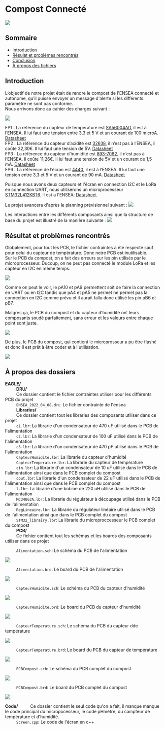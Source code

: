 # Compost Connecté

![](Image/header.jpg)

## Sommaire
- [Introduction](#introduction)
- [Résulat et problèmes rencontrés](#résulat-et-problèmes-rencontrés)
- [Conclusion](#conclusion)
- [À propos des fichiers](#à-propos-des-fichiers)


## Introduction

L’objectif de notre projet était de rendre le compost de l'ENSEA connecté et autonome, qu'il puisse envoyer un message d'alerte si les différents paramètre ne sont pas conforme.   
Nous arrivons donc au cahier des charges suivant :    
        
![](Image/CahierDesCharges.png)     

FP1 : La référence du capteur de température est [SA56004AD](https://www.nxp.com/part/SA56004AD#/), il est à l’ENSEA. Il lui faut une tension entre 3,3 et 5 V et un courant de 100 microA. [Datasheet](https://www.nxp.com/docs/en/brochure/75015962.pdf)    
FP2 : La référence du capteur d’acidité est [32638](https://www.gotronic.fr/art-sonde-ph-interface-sen0161-21552.htm), il n’est pas à l’ENSEA, il coûte 32,30€. Il lui faut une tension de 5V. [Datasheet](https://wiki.dfrobot.com/PH_meter_SKU__SEN0161_)    
FP3 : La référence du capteur d’humidité est [893-7082](https://fr.rs-online.com/web/p/capteurs-de-temperature-et-d-humidite/8937082), il n’est pas à l’ENSEA, il coûte 11,26€. Il lui faut une tension de 5V et un courant de 1,5 mA. [Datasheet](https://www.te.com/commerce/DocumentDelivery/DDEController?Action=showdoc&DocId=Data+Sheet%7FHPC052_J%7FA%7Fpdf%7FEnglish%7FENG_DS_HPC052_J_A.pdf%7FCAT-HSC0006)  
FP6 : La référence de l’écran est [4440](https://www.adafruit.com/product/4440), il est à l’ENSEA. Il lui faut une tension entre 3,3 et 5 V et un courant de 90 mA. [Datasheet](https://cdn-learn.adafruit.com/downloads/pdf/monochrome-oled-breakouts.pdf)   
    
Puisque nous avons deux capteurs et l'écran en connection I2C et le LoRa en connection UART, nous utiliserons un microprocesseur [STM32L412KBT6](https://www.digikey.fr/fr/products/detail/stmicroelectronics/STM32L412KBT6/9656219). Il est a l'ENSEA; [Datasheet](https://www.st.com/resource/en/datasheet/stm32l412kb.pdf)   
    
Le projet avancera d'après le planning prévisionnel suivant :
![](Image/Gant.png)   

Les interactions entre les différents composants ainsi que la structure de base du projet est illustré de la manière suivante :
![](Image/DiagrammeDArchitecture.png)

## Résultat et problèmes rencontrés

Globalement, pour tout les PCB, le fichier contraintes a été respecté sauf pour celui du capteur de température. Donc notre PCB est inutilisable.               
Sur le PCB du compost, on a fait des erreurs sur les pin utilisés par le microprocesseur. Ducoup, on ne peut pas connecté le module LoRa et les capteur en I2C en même temps.
                
![](Image/Gant.png)   
                
Comme on peut le voir, le pA10 et pA9 permettent soit de faire la connection en UART ou en I2C tandis que pA4 et pA5 ne permet ne permet pas la connection en I2C comme prévu et il aurait fallu donc utilisé les pin pB6 et pB7.
                
Malgrès ça, le PCB du compost et du capteur d'humidité ont leurs composants soudé parfaitement, sans erreur et les valeurs entre chaque point sont juste.               
                
![](Image/PCBComplet.png)   

De plus, le PCB du compost, qui contient le microprosseur a pu être flashé et donc il est prêt à être coder et à l'utilisation.         
        
![](Image/carteflashe.png)        
                

## À propos des dossiers
**EAGLE/**    
  &emsp; &emsp;  **DRU/**    
  &emsp; &emsp;  Ce dossier contient le fichier contraintes utiliser pour les différents PCB du projet    
  &emsp; &emsp; `ENSEA_2022_04_08.dru`: Le fichier contrainte de l'ensea      
  &emsp; &emsp;  **Libraries/**    
  &emsp; &emsp;  Ce dossier contient tout les libraries des composants utiliser dans ce projet    
  &emsp; &emsp; `c1.lbr`: La librarie d'un condensateur de 470 uF utilisé dans le PCB de l'alimentation     
  &emsp; &emsp; `c2.lbr`: La librarie d'un condensateur de 100 uF utilisé dans le PCB de l'alimentation     
  &emsp; &emsp; `c3.lbr`: La librarie d'un condensateur de 470 pF utilisé dans le PCB de l'alimentation      
  &emsp; &emsp; `CapteurHumidite.lbr`: La librarie du capteur d'humidité     
  &emsp; &emsp; `CapteurTemperature.lbr`: La librarie du capteur de température     
  &emsp; &emsp; `cin.lbr`: La librarie d'un condensateur de 10 uF utilisé dans le PCB de l'alimentation ainsi que dans le PCB complet du compost      
  &emsp; &emsp; `cout.lbr`: La librarie d'un condensateur de 22 uF utilisé dans le PCB de l'alimentation ainsi que dans le PCB complet du compost      
  &emsp; &emsp; `l.lbr`: La librarie d'une bobine de 220 uH utilisé dans le PCB de l'alimentation     
  &emsp; &emsp; `MC34063A.lbr`: La librarie du régulateur à découpage utilisé dans le PCB de l'alimentation    
  &emsp; &emsp; `RegLineaire.lbr`: La librarie du régulateur linéaire utilisé dans le PCB de l'alimentation ainsi que dans le PCB complet du compost     
  &emsp; &emsp; `STM32_librairy.lbr`: La librarie du microproccesseur le PCB complet du compost          
  &emsp; &emsp;  **PCB/**   
  &emsp; &emsp;  Ce fichier contient tout les schémas et les boards des composants utiliser dans ce projet   
                
  &emsp; &emsp; `Alimentation.sch`: Le schéma du PCB de l'alimentation        
        
  ![](Image/Alimentationsch.png)        
        
  &emsp; &emsp; `Alimentation.brd`: Le board du PCB de l'alimentation    
        
  ![](Image/Alimentationbrd.png)    
        
  &emsp; &emsp; `CapteurHumidite.sch`: Le schéma du PCB du capteur d'humidité  
  
  ![](Image/CapteurHumiditesch.png)     
            
  &emsp; &emsp; `CapteurHumidite.brd`: Le board du PCB du capteur d'humidité    
        
  ![](Image/CapteurHumiditebrd.png)     
        
  &emsp; &emsp; `CapteurTemperature.sch`: Le schéma du PCB du capteur dde température  
        
  ![](Image/CapteurTemperaturesch.png)      
        
  &emsp; &emsp; `CapteurTemperature.brd`: Le board du PCB du capteur de température     
        
  ![](Image/CapteurTemperaturebrd.png)      
        
  &emsp; &emsp; `PCBCompost.sch`:  Le schéma du PCB complet du compost  
        
  ![](Image/PCBCompostsch.png)      
        
  &emsp; &emsp; `PCBCompost.brd`:  Le board du PCB complet du compost  
        
  ![](Image/PCBCompostbrd.png)    
  
**Code/**
&emsp; &emsp; Ce dossier contient le seul code qu'on a fait, il manque manque le code principal du micropocesseur, le code pHmètre, du campteur de température et d'humidité.           
&emsp; &emsp; `Screen.cpp`: Le code de l'écran en c++


